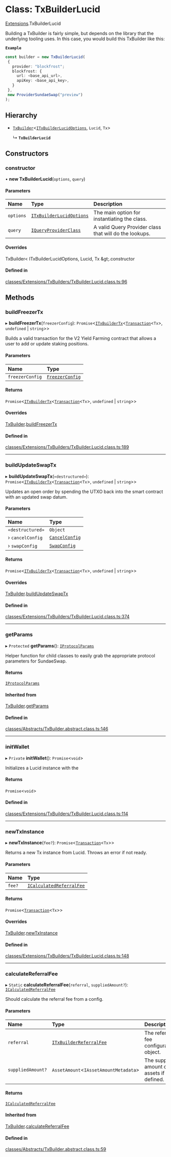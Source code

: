 # Class: TxBuilderLucid

[Extensions](../modules/Extensions.md).TxBuilderLucid

Building a TxBuilder is fairly simple, but depends on the library that the underlying tooling uses. In this case,
you would build this TxBuilder like this:

**`Example`**

```ts
const builder = new TxBuilderLucid(
 {
   provider: "blockfrost";
   blockfrost: {
     url: <base_api_url>,
     apiKey: <base_api_key>,
   }
 },
 new ProviderSundaeSwap("preview")
);
```

## Hierarchy

- [`TxBuilder`](Core.TxBuilder.md)<[`ITxBuilderLucidOptions`](../interfaces/Extensions.ITxBuilderLucidOptions.md), `Lucid`, `Tx`\>

  ↳ **`TxBuilderLucid`**

## Constructors

### constructor

• **new TxBuilderLucid**(`options`, `query`)

#### Parameters

| Name | Type | Description |
| :------ | :------ | :------ |
| `options` | [`ITxBuilderLucidOptions`](../interfaces/Extensions.ITxBuilderLucidOptions.md) | The main option for instantiating the class. |
| `query` | [`IQueryProviderClass`](../interfaces/Core.IQueryProviderClass.md) | A valid Query Provider class that will do the lookups. |

#### Overrides

TxBuilder&lt;
  ITxBuilderLucidOptions,
  Lucid,
  Tx
\&gt;.constructor

#### Defined in

[classes/Extensions/TxBuilders/TxBuilder.Lucid.class.ts:96](https://github.com/SundaeSwap-finance/sundae-sdk/blob/main/packages/core/src/classes/Extensions/TxBuilders/TxBuilder.Lucid.class.ts#L96)

## Methods

### buildFreezerTx

▸ **buildFreezerTx**(`freezerConfig`): `Promise`<[`ITxBuilderTx`](../interfaces/Core.ITxBuilderTx.md)<[`Transaction`](Core.Transaction.md)<`Tx`\>, `undefined` \| `string`\>\>

Builds a valid transaction for the V2 Yield Farming contract
that allows a user to add or update staking positions.

#### Parameters

| Name | Type |
| :------ | :------ |
| `freezerConfig` | [`FreezerConfig`](Core.FreezerConfig.md) |

#### Returns

`Promise`<[`ITxBuilderTx`](../interfaces/Core.ITxBuilderTx.md)<[`Transaction`](Core.Transaction.md)<`Tx`\>, `undefined` \| `string`\>\>

#### Overrides

[TxBuilder](Core.TxBuilder.md).[buildFreezerTx](Core.TxBuilder.md#buildfreezertx)

#### Defined in

[classes/Extensions/TxBuilders/TxBuilder.Lucid.class.ts:189](https://github.com/SundaeSwap-finance/sundae-sdk/blob/main/packages/core/src/classes/Extensions/TxBuilders/TxBuilder.Lucid.class.ts#L189)

___

### buildUpdateSwapTx

▸ **buildUpdateSwapTx**(`«destructured»`): `Promise`<[`ITxBuilderTx`](../interfaces/Core.ITxBuilderTx.md)<[`Transaction`](Core.Transaction.md)<`Tx`\>, `undefined` \| `string`\>\>

Updates an open order by spending the UTXO back into the smart contract
with an updated swap datum.

#### Parameters

| Name | Type |
| :------ | :------ |
| `«destructured»` | `Object` |
| › `cancelConfig` | [`CancelConfig`](Core.CancelConfig.md) |
| › `swapConfig` | [`SwapConfig`](Core.SwapConfig.md) |

#### Returns

`Promise`<[`ITxBuilderTx`](../interfaces/Core.ITxBuilderTx.md)<[`Transaction`](Core.Transaction.md)<`Tx`\>, `undefined` \| `string`\>\>

#### Overrides

[TxBuilder](Core.TxBuilder.md).[buildUpdateSwapTx](Core.TxBuilder.md#buildupdateswaptx)

#### Defined in

[classes/Extensions/TxBuilders/TxBuilder.Lucid.class.ts:374](https://github.com/SundaeSwap-finance/sundae-sdk/blob/main/packages/core/src/classes/Extensions/TxBuilders/TxBuilder.Lucid.class.ts#L374)

___

### getParams

▸ `Protected` **getParams**(): [`IProtocolParams`](../interfaces/Core.IProtocolParams.md)

Helper function for child classes to easily grab the appropriate protocol parameters for SundaeSwap.

#### Returns

[`IProtocolParams`](../interfaces/Core.IProtocolParams.md)

#### Inherited from

[TxBuilder](Core.TxBuilder.md).[getParams](Core.TxBuilder.md#getparams)

#### Defined in

[classes/Abstracts/TxBuilder.abstract.class.ts:146](https://github.com/SundaeSwap-finance/sundae-sdk/blob/main/packages/core/src/classes/Abstracts/TxBuilder.abstract.class.ts#L146)

___

### initWallet

▸ `Private` **initWallet**(): `Promise`<`void`\>

Initializes a Lucid instance with the

#### Returns

`Promise`<`void`\>

#### Defined in

[classes/Extensions/TxBuilders/TxBuilder.Lucid.class.ts:114](https://github.com/SundaeSwap-finance/sundae-sdk/blob/main/packages/core/src/classes/Extensions/TxBuilders/TxBuilder.Lucid.class.ts#L114)

___

### newTxInstance

▸ **newTxInstance**(`fee?`): `Promise`<[`Transaction`](Core.Transaction.md)<`Tx`\>\>

Returns a new Tx instance from Lucid. Throws an error if not ready.

#### Parameters

| Name | Type |
| :------ | :------ |
| `fee?` | [`ICalculatedReferralFee`](../interfaces/Core.ICalculatedReferralFee.md) |

#### Returns

`Promise`<[`Transaction`](Core.Transaction.md)<`Tx`\>\>

#### Overrides

[TxBuilder](Core.TxBuilder.md).[newTxInstance](Core.TxBuilder.md#newtxinstance)

#### Defined in

[classes/Extensions/TxBuilders/TxBuilder.Lucid.class.ts:148](https://github.com/SundaeSwap-finance/sundae-sdk/blob/main/packages/core/src/classes/Extensions/TxBuilders/TxBuilder.Lucid.class.ts#L148)

___

### calculateReferralFee

▸ `Static` **calculateReferralFee**(`referral`, `suppliedAmount?`): [`ICalculatedReferralFee`](../interfaces/Core.ICalculatedReferralFee.md)

Should calculate the referral fee from a config.

#### Parameters

| Name | Type | Description |
| :------ | :------ | :------ |
| `referral` | [`ITxBuilderReferralFee`](../interfaces/Core.ITxBuilderReferralFee.md) | The referral fee configuration object. |
| `suppliedAmount?` | `AssetAmount`<`IAssetAmountMetadata`\> | The supplied amount of assets if defined. |

#### Returns

[`ICalculatedReferralFee`](../interfaces/Core.ICalculatedReferralFee.md)

#### Inherited from

[TxBuilder](Core.TxBuilder.md).[calculateReferralFee](Core.TxBuilder.md#calculatereferralfee)

#### Defined in

[classes/Abstracts/TxBuilder.abstract.class.ts:59](https://github.com/SundaeSwap-finance/sundae-sdk/blob/main/packages/core/src/classes/Abstracts/TxBuilder.abstract.class.ts#L59)
